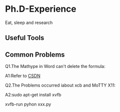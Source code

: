 # Ph.D-Experience
Eat, sleep and research
## Useful Tools

## Common Problems
Q1.The Mathype in Word can't delete the formula:

A1:Refer to [CSDN](https://blog.csdn.net/JGL121314/article/details/120868652)

Q2.The Problems occurred iabout xcb and MoTTY X11:

A2:sudo apt-get install xvfb

xvfb-run pyhon xxx.py
